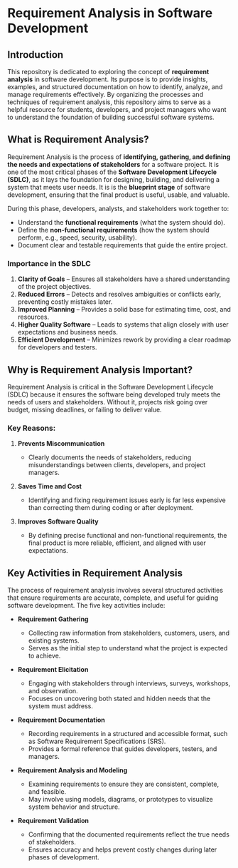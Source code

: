 # Requirement Analysis in Software Development  

## Introduction  
This repository is dedicated to exploring the concept of **requirement analysis** in software development. Its purpose is to provide insights, examples, and structured documentation on how to identify, analyze, and manage requirements effectively. By organizing the processes and techniques of requirement analysis, this repository aims to serve as a helpful resource for students, developers, and project managers who want to understand the foundation of building successful software systems.  

## What is Requirement Analysis?  

Requirement Analysis is the process of **identifying, gathering, and defining the needs and expectations of stakeholders** for a software project. It is one of the most critical phases of the **Software Development Lifecycle (SDLC)**, as it lays the foundation for designing, building, and delivering a system that meets user needs. It is is the **blueprint stage** of software development, ensuring that the final product is useful, usable, and valuable.  
 

During this phase, developers, analysts, and stakeholders work together to:  
- Understand the **functional requirements** (what the system should do).  
- Define the **non-functional requirements** (how the system should perform, e.g., speed, security, usability).  
- Document clear and testable requirements that guide the entire project.  

### Importance in the SDLC  
1. **Clarity of Goals** – Ensures all stakeholders have a shared understanding of the project objectives.  
2. **Reduced Errors** – Detects and resolves ambiguities or conflicts early, preventing costly mistakes later.  
3. **Improved Planning** – Provides a solid base for estimating time, cost, and resources.  
4. **Higher Quality Software** – Leads to systems that align closely with user expectations and business needs.  
5. **Efficient Development** – Minimizes rework by providing a clear roadmap for developers and testers.

## Why is Requirement Analysis Important?  

Requirement Analysis is critical in the Software Development Lifecycle (SDLC) because it ensures the software being developed truly meets the needs of users and stakeholders. Without it, projects risk going over budget, missing deadlines, or failing to deliver value.  

### Key Reasons:  

1. **Prevents Miscommunication**  
   - Clearly documents the needs of stakeholders, reducing misunderstandings between clients, developers, and project managers.  

2. **Saves Time and Cost**  
   - Identifying and fixing requirement issues early is far less expensive than correcting them during coding or after deployment.  

3. **Improves Software Quality**  
   - By defining precise functional and non-functional requirements, the final product is more reliable, efficient, and aligned with user expectations.  

## Key Activities in Requirement Analysis  

The process of requirement analysis involves several structured activities that ensure requirements are accurate, complete, and useful for guiding software development. The five key activities include:  

- **Requirement Gathering**  
  - Collecting raw information from stakeholders, customers, users, and existing systems.  
  - Serves as the initial step to understand what the project is expected to achieve.  

- **Requirement Elicitation**  
  - Engaging with stakeholders through interviews, surveys, workshops, and observation.  
  - Focuses on uncovering both stated and hidden needs that the system must address.  

- **Requirement Documentation**  
  - Recording requirements in a structured and accessible format, such as Software Requirement Specifications (SRS).  
  - Provides a formal reference that guides developers, testers, and managers.  

- **Requirement Analysis and Modeling**  
  - Examining requirements to ensure they are consistent, complete, and feasible.  
  - May involve using models, diagrams, or prototypes to visualize system behavior and structure.  

- **Requirement Validation**  
  - Confirming that the documented requirements reflect the true needs of stakeholders.  
  - Ensures accuracy and helps prevent costly changes during later phases of development.  
